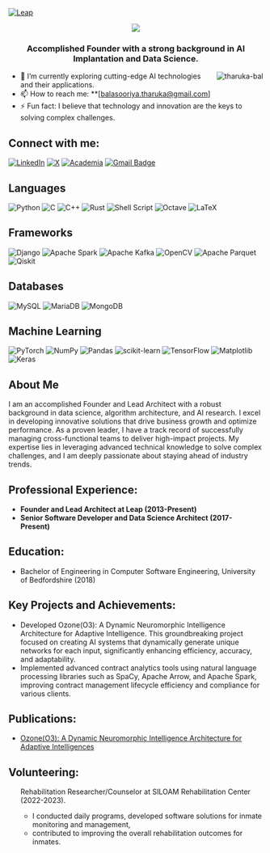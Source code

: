 [![Leap](.git/leap_icon.png)](https://www.linkedin.com/company/leaparcade)

<p align="center">
<img src="https://readme-typing-svg.herokuapp.com?color=4852B1&center=true&vCenter=true&width=600&height=45&lines=Hi%2C+I'm+Tharuka+Balasooriya;Data+Science;Algorithm+Architect;Software+Developer">

</p>
<h3 align="center">Accomplished Founder with a strong background in AI Implantation and Data Science.</h3>

<p><img align="right" src="https://github.com/Adam-pw/Adam-pw/blob/main/animation_500_kxa883sd.gif" alt="tharuka-bal" /></p>

- 🌱 I’m currently exploring cutting-edge AI technologies and their applications.
- 📫 How to reach me: **[balasooriya.tharuka@gmail.com]
- ⚡ Fun fact: I believe that technology and innovation are the keys to solving complex challenges.


## Connect with me:

[![LinkedIn](https://img.shields.io/badge/-LinkedIn-blue?style=for-the-badge&logo=linkedin&logoColor=white)](https://www.linkedin.com/in/tharuka-balasooriya/)
[![X](https://img.shields.io/badge/X-%23000000.svg?style=for-the-badge&logo=X&logoColor=white)](https://x.com/theFoxDecoder)
[![Academia](https://img.shields.io/badge/Academia-41454A?logo=academia&logoColor=fff&style=for-the-badge)](https://independent.academia.edu/TharukaBalasooriya)
[![Gmail Badge](https://img.shields.io/badge/Gmail-EA4335?logo=gmail&logoColor=fff&style=for-the-badge)](mailto:balasooriya.tharuka@gmail.com)
<br>

## Languages

![Python](https://img.shields.io/badge/python-3670A0?style=for-the-badge&logo=python&logoColor=ffdd54)
![C](https://img.shields.io/badge/c-%2300599C.svg?style=for-the-badge&logo=c&logoColor=white)
![C++](https://img.shields.io/badge/c++-%2300599C.svg?style=for-the-badge&logo=c%2B%2B&logoColor=white)
![Rust](https://img.shields.io/badge/rust-%23000000.svg?style=for-the-badge&logo=rust&logoColor=white)
![Shell Script](https://img.shields.io/badge/shell_script-%23121011.svg?style=for-the-badge&logo=gnu-bash&logoColor=white)
![Octave](https://img.shields.io/badge/Octave-darkblue?style=for-the-badge&logo=octave&logoColor=fcd683)
![LaTeX](https://img.shields.io/badge/latex-%23008080.svg?style=for-the-badge&logo=latex&logoColor=white)

## Frameworks 
![Django](https://img.shields.io/badge/django-%23092E20.svg?style=for-the-badge&logo=django&logoColor=white)
![Apache Spark](https://img.shields.io/badge/Apache%20Spark-FDEE21?style=for-the-badge&logo=apachespark&logoColor=black)
![Apache Kafka](https://img.shields.io/badge/Apache%20Kafka-000?style=for-the-badge&logo=apachekafka)
![OpenCV](https://img.shields.io/badge/opencv-%23white.svg?style=for-the-badge&logo=opencv&logoColor=white)
![Apache Parquet](https://img.shields.io/badge/Apache%20Parquet-50ABF1?logo=apacheparquet&logoColor=fff&style=for-the-badge)
![Qiskit](https://img.shields.io/badge/Qiskit-%236929C4.svg?style=for-the-badge&logo=Qiskit&logoColor=white)

## Databases

![MySQL](https://img.shields.io/badge/mysql-%2300f.svg?style=for-the-badge&logo=mysql&logoColor=white)
![MariaDB](https://img.shields.io/badge/MariaDB-003545?style=for-the-badge&logo=mariadb&logoColor=white)
![MongoDB](https://img.shields.io/badge/MongoDB-%234ea94b.svg?style=for-the-badge&logo=mongodb&logoColor=white)

## Machine Learning
![PyTorch](https://img.shields.io/badge/PyTorch-%23EE4C2C.svg?style=for-the-badge&logo=PyTorch&logoColor=white)
![NumPy](https://img.shields.io/badge/numpy-%23013243.svg?style=for-the-badge&logo=numpy&logoColor=white)
![Pandas](https://img.shields.io/badge/pandas-%23150458.svg?style=for-the-badge&logo=pandas&logoColor=white)
![scikit-learn](https://img.shields.io/badge/scikit--learn-%23F7931E.svg?style=for-the-badge&logo=scikit-learn&logoColor=white)
![TensorFlow](https://img.shields.io/badge/TensorFlow-%23FF6F00.svg?style=for-the-badge&logo=TensorFlow&logoColor=white)
![Matplotlib](https://img.shields.io/badge/Matplotlib-%23ffffff.svg?style=for-the-badge&logo=Matplotlib&logoColor=black)
![Keras](https://img.shields.io/badge/Keras-%23D00000.svg?style=for-the-badge&logo=Keras&logoColor=white)
<br>

## About Me

I am an accomplished Founder and Lead Architect with a robust background in data science, algorithm architecture, and AI research. I excel in developing innovative solutions that drive business growth and optimize performance. As a proven leader, I have a track record of successfully managing cross-functional teams to deliver high-impact projects. My expertise lies in leveraging advanced technical knowledge to solve complex challenges, and I am deeply passionate about staying ahead of industry trends.


## Professional Experience:
<ul>
  <li><strong>Founder and Lead Architect at Leap (2013-Present)</strong></li>
  <li><strong>Senior Software Developer and Data Science Architect (2017- Present)</strong></li>
</ul>

## Education:
<ul>
  <li>Bachelor of Engineering in Computer Software Engineering, University of Bedfordshire (2018)</li>
</ul>

## Key Projects and Achievements:
<ul>
  <li>Developed Ozone(O3): A Dynamic Neuromorphic Intelligence Architecture for Adaptive Intelligence. This groundbreaking project focused on creating AI systems that dynamically generate unique networks for each input, significantly enhancing efficiency, accuracy, and adaptability.</li>
  <li>Implemented advanced contract analytics tools using natural language processing libraries such as SpaCy, Apache Arrow, and Apache Spark, improving contract management lifecycle efficiency and compliance for various clients.</li>
</ul>

## Publications:

<ul>
  <li><a href="https://www.academia.edu/122078346/Ozone_O_3_A_Dynamic_Neuromorphic_Intelligence_Architecture_for_Adaptive_Intelligences?source=swp_share" target="_blank">Ozone(O3): A Dynamic Neuromorphic Intelligence Architecture for Adaptive Intelligences</a></li>
</ul>

## Volunteering:
<ul>
  Rehabilitation Researcher/Counselor at SILOAM Rehabilitation Center (2022-2023).<ul> <li>I conducted daily programs, developed software solutions for inmate monitoring and management,</li> <li>contributed to improving the overall rehabilitation outcomes for inmates.</li></ul>
</ul>